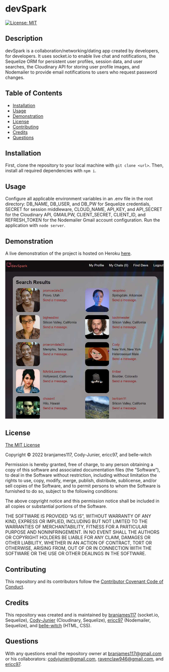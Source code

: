 # devSpark

[![License: MIT](https://img.shields.io/badge/License-MIT-yellow.svg)](https://opensource.org/licenses/MIT)

## Description

devSpark is a collaboration/networking/dating app created by developers, for developers. It uses socket.io to enable live chat and notifications, the Sequelize ORM for persistent user profiles, session data, and user searches, the Cloudinary API for storing user profile images, and Nodemailer to provide email notifications to users who request password changes.

## Table of Contents

- [Installation](#installation)
- [Usage](#usage)
- [Demonstration](#demonstration)
- [License](#license)
- [Contributing](#contributing)
- [Credits](#credits)
- [Questions](#questions)

## Installation

First, clone the repository to your local machine with `git clone <url>`. Then, install all required dependencies with `npm i`.

## Usage

Configure all applicable environment variables in an .env file in the root directory: DB_NAME, DB_USER, and DB_PW for Sequelize credentials, SECRET for session middleware, CLOUD_NAME, API_KEY, and API_SECRET for the Cloudinary API, GMAILPW, CLIENT_SECRET, CLIENT_ID, and REFRESH_TOKEN for the Nodemailer Gmail account configuration. Run the application with `node server`.

## Demonstration

A live demonstration of the project is hosted on Heroku [here](https://devsparkio.herokuapp.com/).

![Screenshot](./public/img/devspark.jpg)

## License

[The MIT License](https://mit-license.org/)

Copyright © 2022 branjames117, Cody-Junier, ericc97, and belle-witch

Permission is hereby granted, free of charge, to any person obtaining a copy of this software and associated documentation files (the “Software”), to deal in the Software without restriction, including without limitation the rights to use, copy, modify, merge, publish, distribute, sublicense, and/or sell copies of the Software, and to permit persons to whom the Software is furnished to do so, subject to the following conditions:

The above copyright notice and this permission notice shall be included in all copies or substantial portions of the Software.

THE SOFTWARE IS PROVIDED “AS IS”, WITHOUT WARRANTY OF ANY KIND, EXPRESS OR IMPLIED, INCLUDING BUT NOT LIMITED TO THE WARRANTIES OF MERCHANTABILITY, FITNESS FOR A PARTICULAR PURPOSE AND NONINFRINGEMENT. IN NO EVENT SHALL THE AUTHORS OR COPYRIGHT HOLDERS BE LIABLE FOR ANY CLAIM, DAMAGES OR OTHER LIABILITY, WHETHER IN AN ACTION OF CONTRACT, TORT OR OTHERWISE, ARISING FROM, OUT OF OR IN CONNECTION WITH THE SOFTWARE OR THE USE OR OTHER DEALINGS IN THE SOFTWARE.

## Contributing

This repository and its contributors follow the [Contributor Covenant Code of Conduct](https://www.contributor-covenant.org/version/2/1/code_of_conduct/code_of_conduct.md).

## Credits

This repository was created and is maintained by [branjames117](https://github.com/branjames117) (socket.io, Sequelize), [Cody-Junier](https://github.com/Cody-Junier) (Cloudinary, Sequelize), [ericc97](https://github.com/ericc97) (Nodemailer, Sequelize), and [belle-witch](https://github.com/belle-witch) (HTML, CSS).

## Questions

With any questions email the repository owner at [branjames117@gmail.com](mailto:branjames117@gmail.com) or his collaborators: [codyjunier@gmail.com](mailto:codyjunier@gmail.com), [ravenclaw946@gmail.com](mailto:ravenclaw946@gmail.com), and [ericc97](https://github.com/ericc97).
